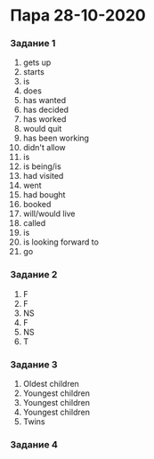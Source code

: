 # Пара 28-10-2020


### Задание 1
1. gets up
1. starts
1. is
1. does
1. has wanted
1. has decided
1. has worked
1. would quit
1. has been working
1. didn't allow
1. is
1. is being/is
1. had visited
1. went
1. had bought
1. booked
1. will/would live
1. called
1. is
1. is looking forward to 
1. go


### Задание 2
1. F
1. F
1. NS
1. F
1. NS
1. T


### Задание 3
1. Oldest children
1. Youngest children
1. Youngest children
1. Youngest children
1. Twins


### Задание 4
